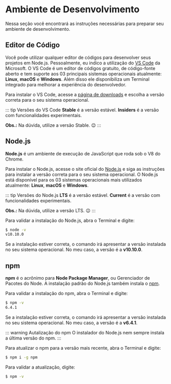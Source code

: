 # Ambiente de Desenvolvimento

Nessa seção você encontrará as instruções necessárias para preparar seu ambiente de desenvolvimento.

## Editor de Código

Você pode utilizar qualquer editor de códigos para desenvolver seus projetos em Node.js. Pessoalmente, eu indico a utilização do [VS Code](https://code.visualstudio.com/) da Microsoft. O VS Code é um editor de códigos gratuito, de código-fonte aberto e tem suporte aos 03 principais sistemas operacionais atualmente: **Linux**, **macOS** e **Windows**. Além disso ele disponibiliza um Terminal integrado para melhorar a experiência do desenvolvedor.

Para instalar o VS Code, acesse a [página de downloads](https://code.visualstudio.com/#alt-downloads) e escolha a versão correta para o seu sistema operacional.

::: tip Versões do VS Code
**Stable** é a versão estável. **Insiders** é a versão com funcionalidades experimentais.

**Obs.:** Na dúvida, utilize a versão Stable. 😉
:::

## Node.js

**Node.js** é um ambiente de execução de JavaScript que roda sob o V8 do Chrome.

Para instalar o Node.js, acesse o site oficial do [Node.js](https://nodejs.org/) e siga as instruções para instalar a versão correta para o seu sistema operacional. O Node.js está disponível para os 03 sistemas operacionais mais utilizados atualmente: **Linux**, **macOS** e **Windows**.

::: tip Versões do Node.js
**LTS** é a versão estável. **Current** é a versão com funcionalidades experimentais.

**Obs.:** Na dúvida, utilize a versão LTS. 😉
:::

Para validar a instalação do Node.js, abra o Terminal e digite:

```bash
$ node -v
v10.10.0
```

Se a instalação estiver correta, o comando irá apresentar a versão instalada no seu sistema operacional. No meu caso, a versão é a **v10.10.0**.

## npm

**npm** é o acrônimo para **Node Package Manager**, ou Gerenciador de Pacotes do Node. A instalação padrão do Node.js também instala o [npm](https://www.npmjs.com/).

Para validar a instalação do npm, abra o Terminal e digite:

```bash
$ npm -v
6.4.1
```

Se a instalação estiver correta, o comando irá apresentar a versão instalada no seu sistema operacional. No meu caso, a versão é a **v6.4.1**.

::: warning Autalização do npm
O instalador do Node.js nem sempre instala a última versão do npm.
:::

Para atualizar o npm para a versão mais recente, abra o Terminal e digite:

```bash
$ npm i -g npm
```

Para validar a atualização, digite:

```bash
$ npm -v
```
